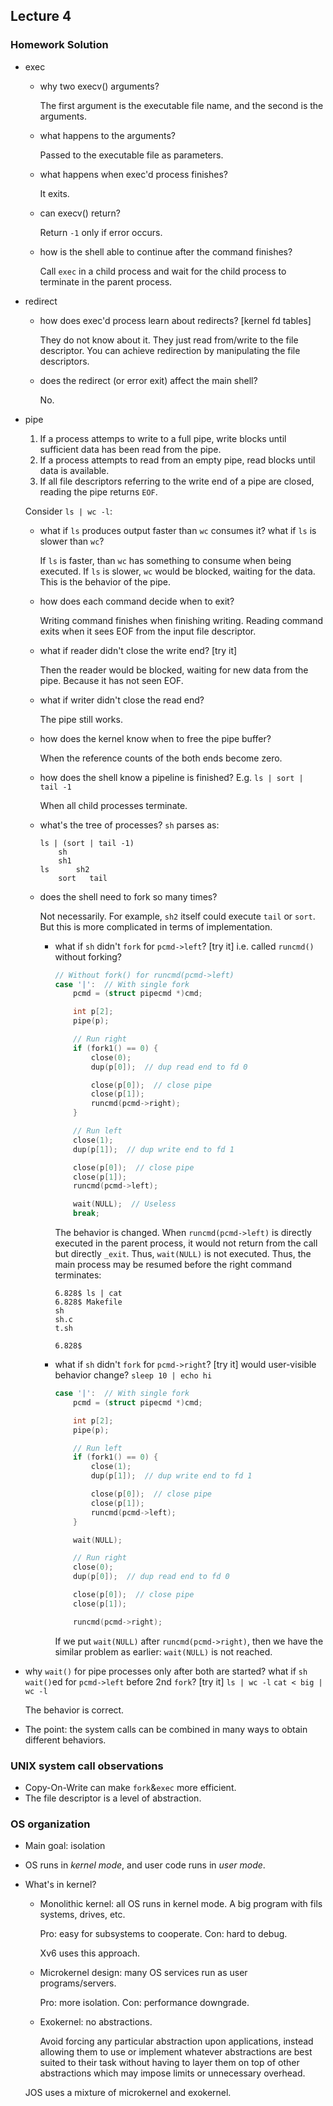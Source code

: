## Lecture 4

### Homework Solution

- exec

  - why two execv() arguments?

    The first argument is the executable file name, and the second is the arguments.

  - what happens to the arguments?

    Passed to the executable file as parameters.

  - what happens when exec'd process finishes?

    It exits.

  - can execv() return?

    Return `-1` only if error occurs.

  - how is the shell able to continue after the command finishes?

    Call `exec` in a child process and wait for the child process to terminate in the parent process.

- redirect

  - how does exec'd process learn about redirects? [kernel fd tables]

    They do not know about it. They just read from/write to the file descriptor. You can achieve redirection by manipulating the file descriptors.

  - does the redirect (or error exit) affect the main shell?

    No.

- pipe

  1. If a process attemps to write to a full pipe, write blocks until sufficient data has been read from the pipe.
  2. If a process attempts to read from an empty pipe, read blocks until data is available.
  3. If all file descriptors referring to the write end of a pipe are closed, reading the pipe returns `EOF`.

  Consider `ls | wc -l`:

  - what if `ls` produces output faster than `wc` consumes it? what if `ls` is slower than `wc`?

    If `ls` is faster, than `wc` has something to consume when being executed. If `ls` is slower, `wc` would be blocked, waiting for the data. This is the behavior of the pipe.

  - how does each command decide when to exit?

    Writing command finishes when finishing writing. Reading command exits when it sees EOF from the input file descriptor.

  - what if reader didn't close the write end? [try it]

    Then the reader would be blocked, waiting for new data from the pipe. Because it has not seen EOF.

  - what if writer didn't close the read end?

    The pipe still works.

  - how does the kernel know when to free the pipe buffer?

    When the reference counts of the both ends become zero.

  - how does the shell know a pipeline is finished? E.g. `ls | sort | tail -1`

    When all child processes terminate.

  - what's the tree of processes? `sh` parses as:

    ```
    ls | (sort | tail -1)
        sh
        sh1
    ls      sh2
        sort   tail
    ```

  - does the shell need to fork so many times?

    Not necessarily. For example, `sh2` itself could execute `tail` or `sort`. But this is more complicated in terms of implementation.

    - what if `sh` didn't `fork` for `pcmd->left`? [try it] i.e. called `runcmd()` without forking?

      ```c
      // Without fork() for runcmd(pcmd->left)
      case '|':  // With single fork
          pcmd = (struct pipecmd *)cmd;
      
          int p[2];
          pipe(p);
      
          // Run right
          if (fork1() == 0) {
              close(0);
              dup(p[0]);  // dup read end to fd 0
      
              close(p[0]);  // close pipe
              close(p[1]);
              runcmd(pcmd->right);
          }
      
          // Run left
          close(1);
          dup(p[1]);  // dup write end to fd 1
      
          close(p[0]);  // close pipe
          close(p[1]);
          runcmd(pcmd->left);
      
          wait(NULL);  // Useless
          break;
      ```

      The behavior is changed. When `runcmd(pcmd->left)` is directly executed in the parent process, it would not return from the call but directly `_exit`. Thus, `wait(NULL)` is not executed. Thus, the main process may be resumed before the right command terminates:

      ```
      6.828$ ls | cat
      6.828$ Makefile
      sh
      sh.c
      t.sh
      
      6.828$
      ```

    - what if `sh` didn't `fork` for `pcmd->right`? [try it]
      would user-visible behavior change? `sleep 10 | echo hi`

      ```c
      case '|':  // With single fork
          pcmd = (struct pipecmd *)cmd;
      
          int p[2];
          pipe(p);
      
          // Run left
          if (fork1() == 0) {
              close(1);
              dup(p[1]);  // dup write end to fd 1
      
              close(p[0]);  // close pipe
              close(p[1]);
              runcmd(pcmd->left);
          }
      
          wait(NULL);
      
          // Run right
          close(0);
          dup(p[0]);  // dup read end to fd 0
      
          close(p[0]);  // close pipe
          close(p[1]);
      
          runcmd(pcmd->right);
      ```

      If we put `wait(NULL)` after `runcmd(pcmd->right)`, then we have the similar problem as earlier: `wait(NULL)` is not reached.

- why `wait()` for pipe processes only after both are started?
  what if `sh` `wait()`ed for `pcmd->left` before 2nd `fork`? [try it]
  `ls | wc -l`
  `cat < big | wc -l`

  The behavior is correct.

- The point: the system calls can be combined in many ways to obtain different behaviors.



### UNIX system call observations

- Copy-On-Write can make `fork`&`exec` more efficient.
- The file descriptor is a level of abstraction.



### OS organization

- Main goal: isolation

- OS runs in *kernel mode*, and user code runs in *user mode*.

- What's in kernel?

  - Monolithic kernel: all OS runs in kernel mode. A big program with fils systems, drives, etc. 

    Pro: easy for subsystems to cooperate. Con: hard to debug. 

    Xv6 uses this approach.

  - Microkernel design: many OS services run as user programs/servers.

    Pro: more isolation. Con: performance downgrade.

  - Exokernel: no abstractions. 

    Avoid forcing any particular abstraction upon applications, instead allowing them to use or implement whatever abstractions are best suited to their task without having to layer them on top of other abstractions which may impose limits or unnecessary overhead.

  JOS uses a mixture of microkernel and exokernel.